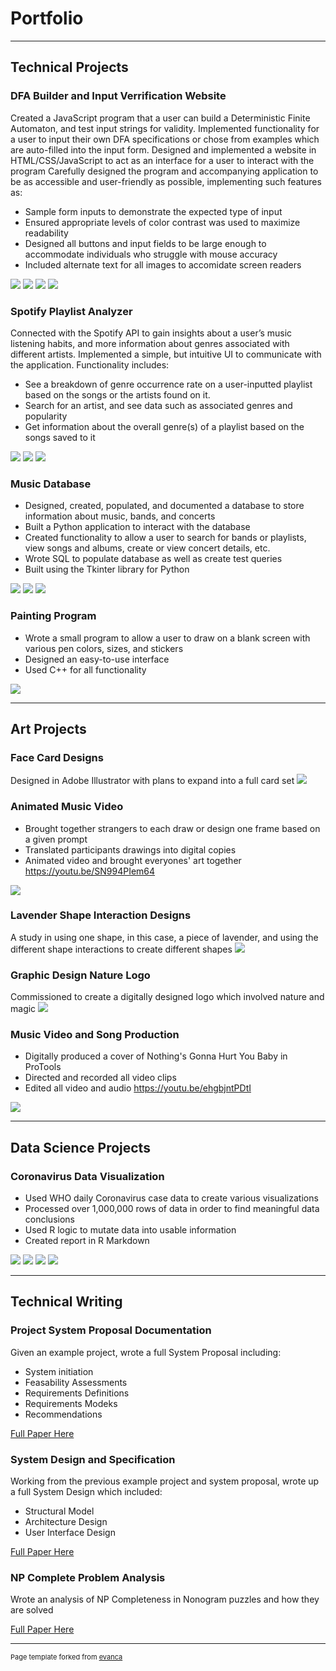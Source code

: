# Portfolio


---


## Technical Projects


### DFA Builder and Input Verrification Website
Created a JavaScript program that a user can build a Deterministic Finite Automaton, and test input strings for validity.
Implemented functionality for a user to input their own DFA specifications or chose from examples which are auto-filled into the input form.
Designed and implemented a website in HTML/CSS/JavaScript to act as an interface for a user to interact with the program
Carefully designed the program and accompanying application to be as accessible and user-friendly as possible, implementing such features as:
- Sample form inputs to demonstrate the expected type of input
- Ensured appropriate levels of color contrast was used to maximize readability
- Designed all buttons and input fields to be large enough to accommodate individuals who struggle with mouse accuracy
- Included alternate text for all images to accomidate screen readers

<img src="images/dfa1.png?raw=true"/>
<img src="images/dfa2.png?raw=true"/>
<img src="images/dfa3.png?raw=true"/>
<img src="images/dfa4.png?raw=true"/>


### Spotify Playlist Analyzer
Connected with the Spotify API to gain insights about a user’s music listening habits, and more information about genres associated with different artists. Implemented a simple, but intuitive UI to communicate with the application.
Functionality includes: 
- See a breakdown of genre occurrence rate on a user-inputted playlist based on the songs or the artists found on it.
- Search for an artist, and see data such as associated genres and popularity
- Get information about the overall genre(s) of a playlist based on the songs saved to it

<img src="images/spot01.png?raw=true"/>
<img src="images/spot02.png?raw=true"/>
<img src="images/spot03.png?raw=true"/>


### Music Database
- Designed, created, populated, and documented a database to store information about music, bands, and concerts
- Built a Python application to interact with the database
- Created functionality to allow a user to search for bands or playlists, view songs and albums, create or view concert details, etc.
- Wrote SQL to populate database as well as create test queries
- Built using the Tkinter library for Python
<img src="images/db01.png?raw=true"/>
<img src="images/db02.png?raw=true"/>
<img src="images/db03.png?raw=true"/>


### Painting Program
- Wrote a small program to allow a user to draw on a blank screen with various pen colors, sizes, and stickers
- Designed an easy-to-use interface
- Used C++  for all functionality
<img src="images/painterProject.png?raw=true"/>



---



## Art Projects


### Face Card Designs
Designed in Adobe Illustrator with plans to expand into a full card set
<img src="images/CardArt.jpg?raw=true"/>


### Animated Music Video
- Brought together strangers to each draw or design one frame based on a given prompt
- Translated participants drawings into digital copies
- Animated video and brought everyones' art together
https://youtu.be/SN994PIem64
<img src="images/amv01.png?raw=true"/>


### Lavender Shape Interaction Designs
A study in using one shape, in this case, a piece of lavender, and using the different shape interactions to create different shapes
<img src="images/LavenderArt.png?raw=true"/>


### Graphic Design Nature Logo
Commissioned to create a digitally designed logo which involved nature and magic
<img src="images/magicVineDrawing.jpg?raw=true"/>


### Music Video and Song Production
- Digitally produced a cover of Nothing's Gonna Hurt You Baby in ProTools
- Directed and recorded all video clips
- Edited all video and audio 
https://youtu.be/ehgbjntPDtI
<img src="images/mv1.png?raw=true"/>



---



## Data Science Projects


### Coronavirus Data Visualization 
- Used WHO daily Coronavirus case data to create various visualizations
- Processed over 1,000,000 rows of data in order to find meaningful data conclusions
- Used R logic to mutate data into usable information
- Created report in R Markdown
<img src="images/cv3.png?raw=true"/>
<img src="images/cv4.png?raw=true"/>
<img src="images/cv1.png?raw=true"/>
<img src="images/cv2.png?raw=true"/>



---



## Technical Writing


### Project System Proposal Documentation
Given an example project, wrote a full System Proposal including: 
- System initiation
- Feasability Assessments
- Requirements Definitions
- Requirements Modeks
- Recommendations 

[Full Paper Here](/pdf/SystemProposal.pdf)



### System Design and Specification
Working from the previous example project and system proposal, wrote up a full System Design which included: 
- Structural Model
- Architecture Design
- User Interface Design

[Full Paper Here](/pdf/SystemDesign.pdf)



### NP Complete Problem Analysis
Wrote an analysis of NP Completeness in Nonogram puzzles and how they are solved

[Full Paper Here](/pdf/NPProblemPaper.pdf)



---



<p style="font-size:11px">Page template forked from <a href="https://github.com/evanca/quick-portfolio">evanca</a></p>
<!-- Remove above link if you don't want to attibute -->
